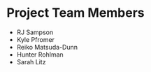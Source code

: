 # Project Team Members

- RJ Sampson
- Kyle Pfromer
- Reiko Matsuda-Dunn
- Hunter Rohlman
- Sarah Litz

